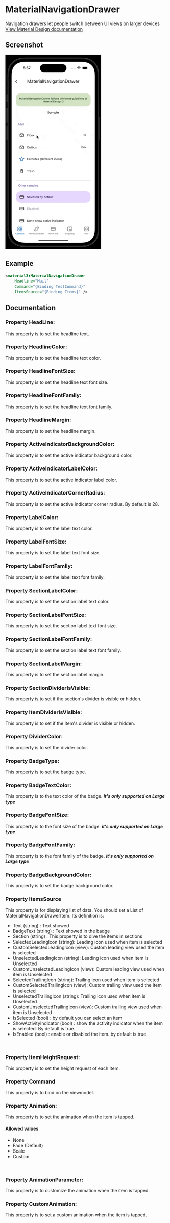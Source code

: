 # MaterialNavigationDrawer
Navigation drawers let people switch between UI views on larger devices
<br/>
[View Material Design documentation](https://m3.material.io/components/navigation-drawer/overview)

## Screenshot
<img src="screenshots/navigation.gif" width="300">

## Example
```XML
<material3:MaterialNavigationDrawer
    Headline="Mail"
    Command="{Binding TestCommand}"
    ItemsSource="{Binding Items}" />
```

## Documentation

### Property HeadLine:
This property is to set the headline text.
<br/>

### Property HeadlineColor:
This property is to set the headline text color.
<br/>

### Property HeadlineFontSize:
This property is to set the headline text font size.
<br/>

### Property HeadlineFontFamily:
This property is to set the headline text font family.
<br/>

### Property HeadlineMargin:
This property is to set the headline margin.
<br/>

### Property ActiveIndicatorBackgroundColor:
This property is to set the active indicator background color.
<br/>

### Property ActiveIndicatorLabelColor:
This property is to set the active indicator label color.
<br/>

### Property ActiveIndicatorCornerRadius:
This property is to set the active indicator corner radius. By default is 28.
<br/>

### Property LabelColor:
This property is to set the label text color.
<br/>

### Property LabelFontSize:
This property is to set the label text font size.
<br/>

### Property LabelFontFamily:
This property is to set the label text font family.
<br/>

### Property SectionLabelColor:
This property is to set the section label text color.
<br/>

### Property SectionLabelFontSize:
This property is to set the section label text font size.
<br/>

### Property SectionLabelFontFamily:
This property is to set the section label text font family.
<br/>

### Property SectionLabelMargin:
This property is to set the section label margin.
<br/>

### Property SectionDividerIsVisible:
This property is to set if the section's divider is visible or hidden.
<br/>

### Property ItemDividerIsVisible:
This property is to set if the item's divider is visible or hidden.
<br/>

### Property DividerColor:
This property is to set the divider color.
<br/>

### Property BadgeType:
This property is to set the badge type.
<br/>

### Property BadgeTextColor:
This property is to the text color of the badge. ***it's only supported on Large type***
<br/>

### Property BadgeFontSize:
This property is to the font size of the badge. ***it's only supported on Large type***
<br/>

### Property BadgeFontFamily:
This property is to the font family of the badge. ***it's only supported on Large type***
<br/>

### Property BadgeBackgroundColor:
This property is to set the badge background color.
<br/>

### Property ItemsSource
This property is for displaying list of data. You should set a List of MaterialNavigationDrawerItem.
Its definition is:
- Text (string) :  Text showed
- BadgeText (string) :  Text showed in the badge
- Section (string) :  This property is to dive the items in sections
- SelectedLeadingIcon (string): Leading icon used when item is selected
- CustomSelectedLeadingIcon (view): Custom leading view used the item is selected
- UnselectedLeadingIcon (string): Leading icon used when item is Unselected
- CustomUnselectedLeadingIcon (view): Custom leading view used when item is Unselected
- SelectedTrailingIcon (string): Trailing icon used when item is selected
- CustomSelectedTrailingIcon (view): Custom trailing view used the item is selected
- UnselectedTrailingIcon (string): Trailing icon used when item is Unselected
- CustomUnselectedTrailingIcon (view): Custom trailing view used when item is Unselected
- IsSelected (bool) : by default you can select an item
- ShowActivityIndicator (bool) : show the activity indicator when the item is selected. By default is true.
- IsEnabled (bool) : enable or disabled the item. by default is true.
<br/>

### Property ItemHeightRequest:
This property is to set the height request of each item.
<br/>

### Property Command
This property is to bind on the viewmodel.
<br/>

### Property Animation:
This property is to set the animation when the item is tapped.
<br/>

#### Allowed values
- None
- Fade (Default)
- Scale
- Custom
<br/>

### Property AnimationParameter:
This property is to customize the animation when the item is tapped.
<br/>

### Property CustomAnimation:
This property is to set a custom animation when the item is tapped.
<br/>
